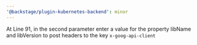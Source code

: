 ```yaml
---
'@backstage/plugin-kubernetes-backend': minor
---
```


At Line 91, in the second parameter enter a value for the property libName and libVersion to post headers to the key `x-goog-api-client`
